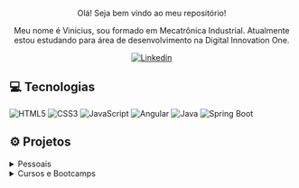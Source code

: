 <p align="center">Olá! Seja bem vindo ao meu repositório!</p>

<p align="center">Meu nome é Vinicius, sou formado em Mecatrônica Industrial. Atualmente estou estudando para área de desenvolvimento na Digital Innovation One.</p>

<p align="center"><a href="https://www.linkedin.com/in/viniciushp97"><img src="https://img.shields.io/badge/LinkedIn-0077B5?style=for-the-badge&logo=linkedin&logoColor=white&link=https://www.linkedin.com/in/viniciushp97" alt="Linkedin"/></a></p>

## :computer: Tecnologias

![HTML5](https://img.shields.io/badge/HTML5-E34F26?style=for-the-badge&logo=html5&logoColor=white)
![CSS3](https://img.shields.io/badge/CSS3-1572B6?style=for-the-badge&logo=css3&logoColor=white)
![JavaScript](https://img.shields.io/badge/JavaScript-323330?style=for-the-badge&logo=javascript&logoColor=F7DF1E)
![Angular](https://img.shields.io/badge/Angular-DD0031?style=for-the-badge&logo=angular&logoColor=white)
![Java](https://img.shields.io/badge/Java-ED8B00?style=for-the-badge&logo=java&logoColor=white)
![Spring Boot](https://img.shields.io/badge/Spring_Boot-F2F4F9?style=for-the-badge&logo=spring-boot)

## :gear: Projetos

<details>
  <summary>Pessoais</summary>
  
- [Alvorecer](https://github.com/ViniciusHP/alvorecer)
- [Conversor de Bases Numéricas](https://github.com/ViniciusHP/conversor-de-bases-numericas)
</details>

<details>
  <summary>Cursos e Bootcamps</summary>
  
- [CRUD Angular](https://github.com/ViniciusHP/crud-angular)
- [Página de login Instagram](https://github.com/ViniciusHP/tela-login-instagram-dio)
- [Clone Netflix](https://github.com/ViniciusHP/netflix-clone)
- [Jogo da Cobrinha](https://github.com/ViniciusHP/snake-game)
- [People API](https://github.com/ViniciusHP/people-api)
- [Clientes API com Padrões de Projeto](https://github.com/ViniciusHP/dio-cliente-api)
- [IaC com Serverless Framework](https://github.com/ViniciusHP/dio-serverless)
</details>
